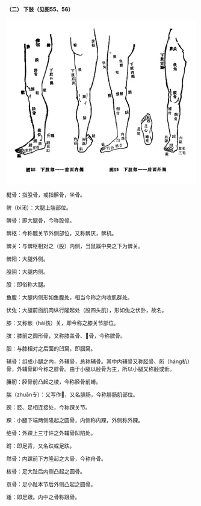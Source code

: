 #### （二） 下肢（见图55、56）

![](./img/附形体图55、56.jpg)

楗骨：指股骨，或指髂骨，坐骨。

髀（bì闭）：大腿上端部位。

髀骨：即大腿骨，今称股骨。

髀枢：今称髋关节外侧部位，又称髀厌，髀机。

髀关：与髀枢相对之（股）内侧，当鼠蹊中央之下为髀关。

髀阳：大腿外侧。

股阴：大腿内侧。

股：即俗称大腿。

鱼腹：大腿内侧形如鱼腹处，相当今称之内收肌群处。

伏兔：大腿前面肌肉纵行隆起处（股四头肌），形如兔之伏卧，故名。

膝：又称骸（hái孩）关，即今称之膝关节部位。

膑：膝前之圆形骨，又称膝盖骨、𩓹骨，今称膑骨。

腘：与膝相对之后面的凹窝，即腘窝。

辅骨：组成小腿之内，外辅骨，总称辅骨。其中内辅骨又称胫骨、䯒（háng杭）骨，外辅骨即今称之腓骨。由于小腿以胫骨为主，所以小腿又称胫或䯒。

臁肕：胫骨前凸起之棱，今称胫骨前嵴。

腨（zhuān专）：又写作𨄔，又名腓肠，今称腓肠肌部位。

踠：胫、足相连接处，今称踝关节。

踝：小腿下端两侧隆起之圆骨，内侧称内踝，外侧称外踝。

绝骨：外踝上三寸许之外辅骨凹陷处。

跗：即足背，又名趺或足趺。

然骨：内踝前下方隆起之大骨，今称舟骨。

核骨：足大趾后内侧凸起之圆骨。

京骨：足小趾本节后外侧凸起之圆骨。

踵：即足跟。内中之骨称跟骨。
